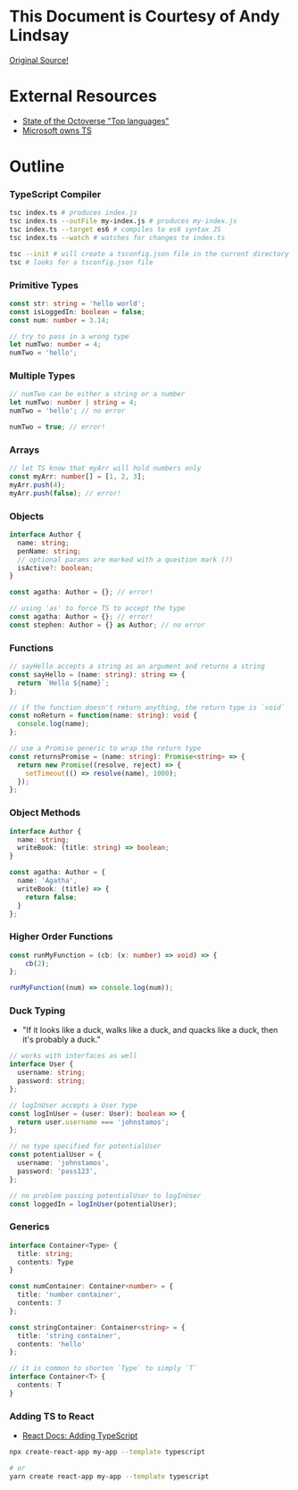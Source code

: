 # This Document is Courtesy of Andy Lindsay

[Original Source!](https://github.com/andydlindsay/lectures/blob/master/advanced-typescript/outline.md)

# External Resources

* [State of the Octoverse "Top languages"](https://octoverse.github.com/)
* [Microsoft owns TS](https://github.com/microsoft/TypeScript)

# Outline

### TypeScript Compiler

```sh
tsc index.ts # produces index.js
tsc index.ts --outFile my-index.js # produces my-index.js
tsc index.ts --target es6 # compiles to es6 syntax JS
tsc index.ts --watch # watches for changes to index.ts
```

```sh
tsc --init # will create a tsconfig.json file in the current directory
tsc # looks for a tsconfig.json file
```

### Primitive Types

```ts
const str: string = 'hello world';
const isLoggedIn: boolean = false;
const num: number = 3.14;
```

```ts
// try to pass in a wrong type
let numTwo: number = 4;
numTwo = 'hello';
```

### Multiple Types

```ts
// numTwo can be either a string or a number
let numTwo: number | string = 4;
numTwo = 'hello'; // no error

numTwo = true; // error!
```

### Arrays

```ts
// let TS know that myArr will hold numbers only
const myArr: number[] = [1, 2, 3];
myArr.push(4);
myArr.push(false); // error!
```

### Objects

```ts
interface Author {
  name: string;
  penName: string;
  // optional params are marked with a question mark (?)
  isActive?: boolean;
}

const agatha: Author = {}; // error!
```

```ts
// using 'as' to force TS to accept the type
const agatha: Author = {}; // error!
const stephen: Author = {} as Author; // no error
```

### Functions

```ts
// sayHello accepts a string as an argument and returns a string
const sayHello = (name: string): string => {
  return `Hello ${name}`;
};
```

```ts
// if the function doesn't return anything, the return type is `void`
const noReturn = function(name: string): void {
  console.log(name);
};
```

```ts
// use a Promise generic to wrap the return type
const returnsPromise = (name: string): Promise<string> => {
  return new Promise((resolve, reject) => {
    setTimeout(() => resolve(name), 1000);
  });
};
```

### Object Methods

```ts
interface Author {
  name: string;
  writeBook: (title: string) => boolean;
}

const agatha: Author = {
  name: 'Agatha',
  writeBook: (title) => {
    return false;
  }
};
```

### Higher Order Functions

```ts
const runMyFunction = (cb: (x: number) => void) => {
    cb(2);
};

runMyFunction((num) => console.log(num));
```

### Duck Typing
* "If it looks like a duck, walks like a duck, and quacks like a duck, then it's probably a duck."

```ts
// works with interfaces as well
interface User {
  username: string;
  password: string;
};

// logInUser accepts a User type
const logInUser = (user: User): boolean => {
  return user.username === 'johnstamos';
};

// no type specified for potentialUser
const potentialUser = {
  username: 'johnstamos',
  password: 'pass123',
};

// no problem passing potentialUser to logInUser
const loggedIn = logInUser(potentialUser);
```

### Generics

```ts
interface Container<Type> {
  title: string;
  contents: Type
}

const numContainer: Container<number> = {
  title: 'number container',
  contents: 7
};

const stringContainer: Container<string> = {
  title: 'string container',
  contents: 'hello'
};

// it is common to shorten `Type` to simply `T`
interface Container<T> {
  contents: T
}
```

### Adding TS to React
* [React Docs: Adding TypeScript](https://create-react-app.dev/docs/adding-typescript/)

```sh
npx create-react-app my-app --template typescript

# or
yarn create react-app my-app --template typescript
```
